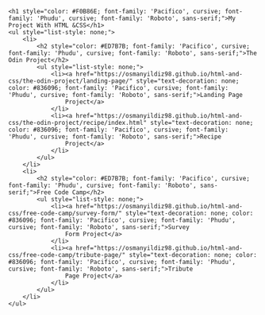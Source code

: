 <link rel="preconnect" href="https://fonts.googleapis.com">
<link rel="preconnect" href="https://fonts.gstatic.com" crossorigin>
<link href="https://fonts.googleapis.com/css2?family=Pacifico&family=Phudu:wght@300;400&family=Roboto:wght@100;300;500&display=swap" rel="stylesheet">
    
    <h1 style="color: #F0B86E; font-family: 'Pacifico', cursive; font-family: 'Phudu', cursive; font-family: 'Roboto', sans-serif;">My Project With HTML &CSS</h1>
    <ul style="list-style: none;">
        <li>
            <h2 style="color: #ED7B7B; font-family: 'Pacifico', cursive; font-family: 'Phudu', cursive; font-family: 'Roboto', sans-serif;">The Odin Project</h2>
            <ul style="list-style: none;">
                <li><a href="https://osmanyildiz98.github.io/html-and-css/the-odin-project/landing-page/" style="text-decoration: none; color: #836096; font-family: 'Pacifico', cursive; font-family: 'Phudu', cursive; font-family: 'Roboto', sans-serif;">Landing Page     
                    Project</a>
                </li>
                <li><a href="https://osmanyildiz98.github.io/html-and-css/the-odin-project/recipe/index.html" style="text-decoration: none; color: #836096; font-family: 'Pacifico', cursive; font-family: 'Phudu', cursive; font-family: 'Roboto', sans-serif;">Recipe
                    Project</a>
                </li>
            </ul>
        </li>
        <li>
            <h2 style="color: #ED7B7B; font-family: 'Pacifico', cursive; font-family: 'Phudu', cursive; font-family: 'Roboto', sans-serif;">Free Code Camp</h2>
            <ul style="list-style: none;">
                <li><a href="https://osmanyildiz98.github.io/html-and-css/free-code-camp/survey-form/" style="text-decoration: none; color: #836096; font-family: 'Pacifico', cursive; font-family: 'Phudu', cursive; font-family: 'Roboto', sans-serif;">Survey
                    Form Project</a>
                </li>
                <li><a href="https://osmanyildiz98.github.io/html-and-css/free-code-camp/tribute-page/" style="text-decoration: none; color: #836096; font-family: 'Pacifico', cursive; font-family: 'Phudu', cursive; font-family: 'Roboto', sans-serif;">Tribute
                    Page Project</a>
                </li>
            </ul>
        </li>
    </ul>